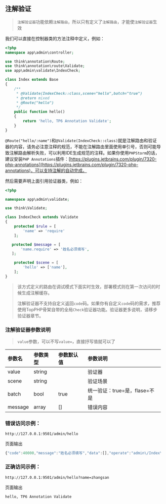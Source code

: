 ## 注解验证

> `注解验证器`功能依赖`注解路由`，所以只有定义了`注解路由`，才能使`注解验证器`生效

我们可以直接在控制器类的方法注释中定义，例如：

```php
<?php
namespace app\admin\controller;

use think\annotation\Route;
use think\annotation\route\Validate;
use app\admin\validate\IndexCheck;

class Index extends Base
{
    /**
     * @Validate(IndexCheck::class,scene="hello",batch="true")
     * @return mixed
     * @Route("hello")
     */
    public function hello()
    {
        return 'hello, TP6 Annotation Validate';
    }
}
```

`@Route("hello/:name")`和`@Validate(IndexCheck::class)`就是注解路由和验证器的内容，请务必注意注释的规范，不能在注解路由里面使用单引号，否则可能导致注解路由解析失败，可以利用IDE生成规范的注释。如果你使用`PHPStorm`的话，建议安装`PHP Annotations`插件：[https://plugins.jetbrains.com/plugin/7320-php-annotations](https://plugins.jetbrains.com/plugin/7320-php-annotations)，可以支持注解的自动完成。

然后需要声明上面引用验证器类，例如：

```php
<?php

namespace app\admin\validate;

use think\Validate;

class IndexCheck extends Validate
{
    protected $rule = [
        'name' => 'require'
    ];

   protected $message = [
       'name.require' => '姓名必须填写',
   ];

    protected $scene = [
        'hello' => ['name'],
    ];
}
```

> 该方式定义的路由在调试模式下面实时生效，部署模式则在第一次访问的时候生成注解缓存。
>
> 注解验证器不支持自定义返回`code`码。如果你有自定义`code`码的需求，推荐使用TopPHP骨架自带的全局`Check`验证器功能。验证器更多说明，请移步验证器章节。

### 注解验证器参数说明

> `value`参数，可以不写`value=`，直接抒写值就可以了

| 参数名 | 参数类型 | 参数默认值 | 参数说明 |
| :--- | :--- | :--- | :--- |
| value | string |  | 验证器 |
| scene | string |  | 验证场景 |
| batch | bool | true | 统一验证：true=是，flase=不是 |
| message | array | \[\] | 错误内容 |

### 错误访问示例：

```
http://127.0.0.1:9501/admin/hello
```

页面输出

```js
{"code":40000,"message":"姓名必须填写","data":[],"operate":"admin\/Index\/hello"}
```

### 正确访问示例：

```
http://127.0.0.1:9501/admin/hello?name=zhangsan
```

页面输出

```
hello, TP6 Annotation Validate
```